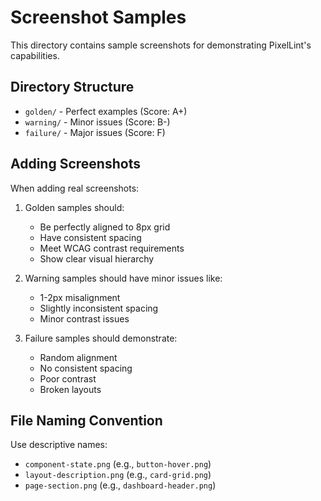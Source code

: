 # Screenshot Samples

This directory contains sample screenshots for demonstrating PixelLint's capabilities.

## Directory Structure

- `golden/` - Perfect examples (Score: A+)
- `warning/` - Minor issues (Score: B-)  
- `failure/` - Major issues (Score: F)

## Adding Screenshots

When adding real screenshots:

1. Golden samples should:
   - Be perfectly aligned to 8px grid
   - Have consistent spacing
   - Meet WCAG contrast requirements
   - Show clear visual hierarchy

2. Warning samples should have minor issues like:
   - 1-2px misalignment
   - Slightly inconsistent spacing
   - Minor contrast issues

3. Failure samples should demonstrate:
   - Random alignment
   - No consistent spacing
   - Poor contrast
   - Broken layouts

## File Naming Convention

Use descriptive names:
- `component-state.png` (e.g., `button-hover.png`)
- `layout-description.png` (e.g., `card-grid.png`)
- `page-section.png` (e.g., `dashboard-header.png`)